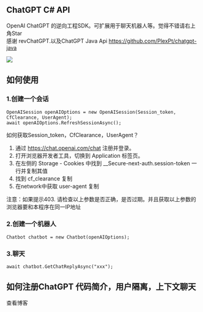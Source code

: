 ## ChatGPT C# API

OpenAI ChatGPT 的逆向工程SDK。可扩展用于聊天机器人等。觉得不错请右上角Star  
感谢 revChatGPT.以及ChatGPT Java Api https://github.com/PlexPt/chatgpt-java  

![](https://avatars.githubusercontent.com/u/14957082?s=200&v=4)

## 如何使用
### 1.创建一个会话
```
OpenAISession openAIOptions = new OpenAISession(Session_token, CfClearance, UserAgent);
await openAIOptions.RefreshSessionAsync();
```
如何获取Session_token，CfClearance，UserAgent？
1. 通过 https://chat.openai.com/chat 注册并登录。
2. 打开浏览器开发者工具，切换到 Application 标签页。
3. 在左侧的 Storage - Cookies 中找到 __Secure-next-auth.session-token 一行并复制其值
4. 找到 cf_clearance 复制
5. 在network中获取 user-agent 复制

注意：如果提示403. 请检查以上参数是否正确，是否过期。并且获取以上参数的浏览器要和本程序在同一IP地址

### 2.创建一个机器人
```
Chatbot chatbot = new Chatbot(openAIOptions);
```
### 3.聊天
```
await chatbot.GetChatReplyAsync("xxx");
```
## 如何注册ChatGPT 代码简介，用户隔离，上下文聊天
查看博客